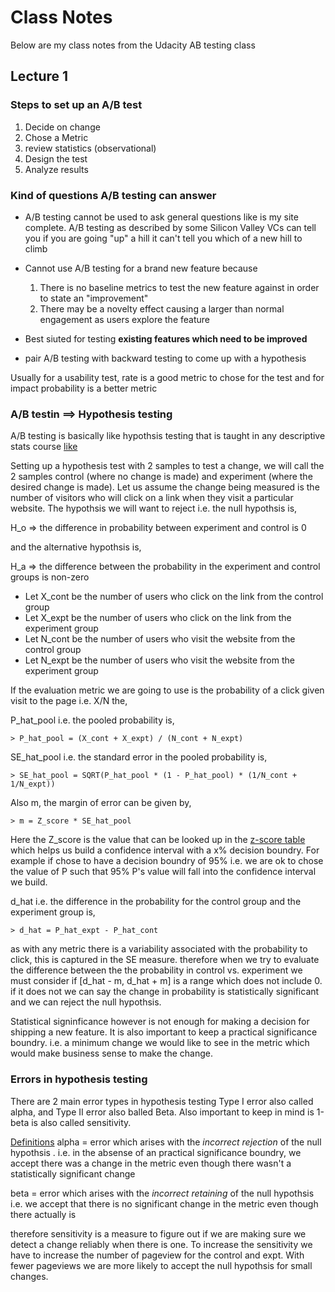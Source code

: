 # Class Notes

Below are my class notes from the Udacity AB testing class

## Lecture 1

### Steps to set up an A/B test

1. Decide on change
2. Chose a Metric
3. review statistics (observational)
4. Design the test
5. Analyze results

### Kind of questions A/B testing can answer

* A/B testing cannot be used to ask general questions like is my site complete. A/B testing as described by some Silicon Valley VCs can tell you if you are going "up" a hill it can't tell you which of a new hill to climb
* Cannot use A/B testing for a brand new feature because
    1. There is no baseline metrics to test the new feature against in order to state an "improvement"
    2. There may be a novelty effect causing a larger than normal engagement as users explore the feature

* Best siuted for testing <b> existing features which need to be improved </b>
* pair A/B testing with backward testing to come up with a hypothesis

Usually for a usability test, rate is a good metric to chose for the test and for impact probability is a better metric

### A/B testin ==> Hypothesis testing

A/B testing is basically like hypothsis testing that is taught in any descriptive stats course [like](https://www.youtube.com/watch?list=PLkIselvEzpM7Pjo94m1e7J5jkIZkbQAl4&v=NVbPE1_Cbx8)


Setting up a hypothesis test with 2 samples to test a change, we will call the 2 samples control (where no change is made) and experiment (where the desired change is made). Let us assume the change being measured is the number of visitors who will click on a link when they visit a particular website. The hypothsis we will want to reject i.e. the null hypothsis is, 

H_o => the difference in probability between experiment and control is 0

and the alternative hypothsis is,

H_a => the difference between the probability in the experiment and control groups is non-zero

* Let X_cont be the number of users who click on the link from the control group
* Let X_expt be the number of users who click on the link from the experiment group
* Let N_cont be the number of users who visit the website from the control group
* Let N_expt be the number of users who visit the website from the experiment group

If the evaluation metric we are going to use is the probability of a click given visit to the page i.e. X/N the,

P_hat_pool i.e. the pooled probability is,

    > P_hat_pool = (X_cont + X_expt) / (N_cont + N_expt)

SE_hat_pool i.e. the standard error in the pooled probability is,

    > SE_hat_pool = SQRT(P_hat_pool * (1 - P_hat_pool) * (1/N_cont + 1/N_expt))

Also m, the margin of error can be given by,

    > m = Z_score * SE_hat_pool

Here the Z_score is the value that can be looked up in the [z-score table](http://www.z-table.com/) which helps us build a confidence interval with a x% decision boundry. For example if chose to have a decision boundry of 95% i.e. we are ok to chose the value of P such that 95% P's value will fall into the confidence interval we build.

d_hat i.e. the difference in the probability for the control group and the experiment group is,

    > d_hat = P_hat_expt - P_hat_cont

as with any metric there is a variability associated with the probability to click, this is captured in the SE measure. therefore when we try to evaluate the difference between the the probability in control vs. experiment we must consider if [d_hat - m, d_hat + m] is a range which does not include 0. if it does not we can say the change in probability is statistically significant and we can reject the null hypothsis.

Statistical signinficance however is not enough for making a decision for shipping a new feature. It is also important to keep a practical significance boundry. i.e. a minimum change we would like to see in the metric which would make business sense to make the change.

### Errors in hypothesis testing

There are 2 main error types in hypothesis testing Type I error also called alpha, and Type II error also balled Beta. Also important to keep in mind is 1-beta is also called sensitivity. 

<u>Definitions</u>
alpha = error which arises with the *incorrect rejection* of the null hypothsis . i.e. in the absense of an practical significance boundry, we accept there was a change in the metric even though there wasn't a statistically significant change

beta = error which arises with the *incorrect retaining* of the null hypothsis i.e. we accept that there is no significant change in the metric even though there actually is

therefore sensitivity is a measure to figure out if we are making sure we detect a change reliably when there is one. To increase the sensitivity we have to increase the number of pageview for the control and expt. With fewer pageviews we are more likely to accept the null hypothsis for small changes.